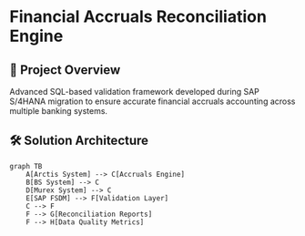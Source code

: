 # Financial Accruals Reconciliation Engine

## 🎯 Project Overview
Advanced SQL-based validation framework developed during SAP S/4HANA migration to ensure accurate financial accruals accounting across multiple banking systems.


## 🛠 Solution Architecture
```mermaid
graph TB
    A[Arctis System] --> C[Accruals Engine]
    B[BS System] --> C
    D[Murex System] --> C
    E[SAP FSDM] --> F[Validation Layer]
    C --> F
    F --> G[Reconciliation Reports]
    F --> H[Data Quality Metrics]

